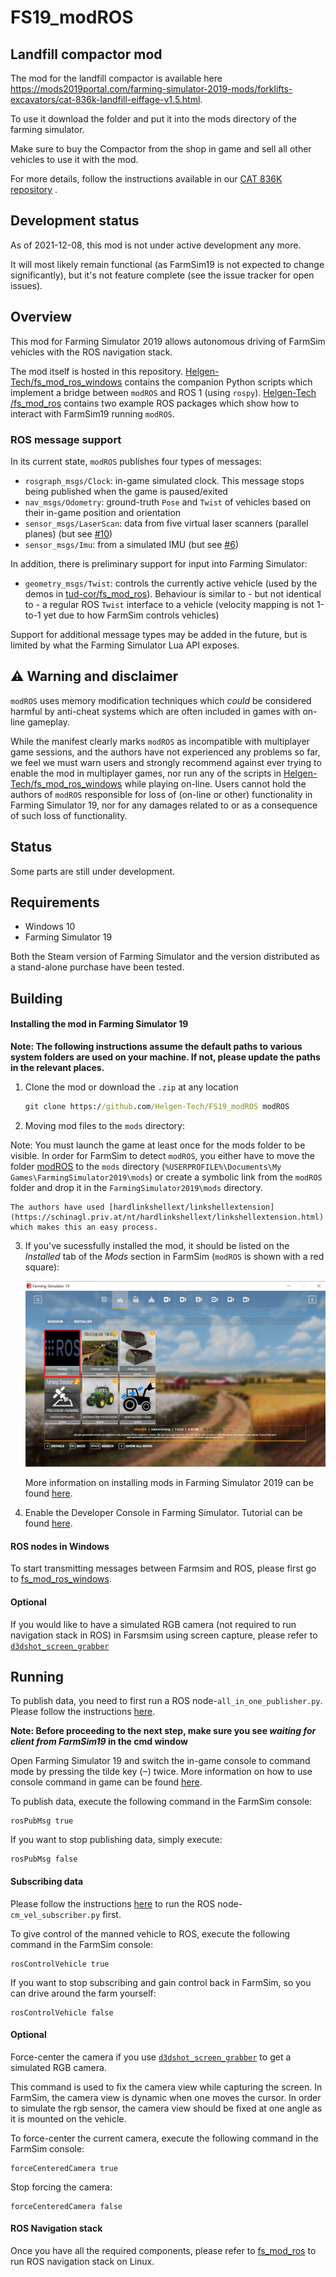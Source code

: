 # FS19_modROS

## Landfill compactor mod

The mod for the landfill compactor is available here https://mods2019portal.com/farming-simulator-2019-mods/forklifts-excavators/cat-836k-landfill-eiffage-v1.5.html.

To use it download the folder and put it into the mods directory of the farming simulator.

Make sure to buy the Compactor from the shop in game and sell all other vehicles to use it with the mod.

For more details, follow the instructions available in our [CAT 836K repository](https://github.com/Helgen-Tech/CAT_836K_Landfill_EIFFAGE) .

## Development status

As of 2021-12-08, this mod is not under active development any more.

It will most likely remain functional (as FarmSim19 is not expected to change significantly), but it's not feature complete (see the issue tracker for open issues).


## Overview

This mod for Farming Simulator 2019 allows autonomous driving of FarmSim vehicles with the ROS navigation stack.

The mod itself is hosted in this repository.
[Helgen-Tech/fs_mod_ros_windows](https://github.com/Helgen-Tech/fs_mod_ros_windows) contains the companion Python scripts which implement a bridge between `modROS` and ROS 1 (using `rospy`).
[Helgen-Tech /fs_mod_ros](https://github.com/Helgen-Tech/fs_mod_ros) contains two example ROS packages which show how to interact with FarmSim19 running `modROS`.


### ROS message support

In its current state, `modROS` publishes four types of messages:

 - `rosgraph_msgs/Clock`: in-game simulated clock. This message stops being published when the game is paused/exited
 - `nav_msgs/Odometry`: ground-truth `Pose` and `Twist` of vehicles based on their in-game position and orientation
 - `sensor_msgs/LaserScan`: data from five virtual laser scanners (parallel planes) (but see [#10](https://github.com/tud-cor/FS19_modROS/issues/10))
 - `sensor_msgs/Imu`: from a simulated IMU (but see [#6](https://github.com/tud-cor/FS19_modROS/issues/6))

In addition, there is preliminary support for input into Farming Simulator:

 - `geometry_msgs/Twist`: controls the currently active vehicle (used by the demos in [tud-cor/fs_mod_ros](https://github.com/tud-cor/fs_mod_ros)). Behaviour is similar to - but not identical to - a regular ROS `Twist` interface to a vehicle (velocity mapping is not 1-to-1 yet due to how FarmSim controls vehicles)

Support for additional message types may be added in the future, but is limited by what the Farming Simulator Lua API exposes.


## ⚠️ Warning and disclaimer

`modROS` uses memory modification techniques which *could* be considered harmful by anti-cheat systems which are often included in games with on-line gameplay.

While the manifest clearly marks `modROS` as incompatible with multiplayer game sessions, and the authors have not experienced any problems so far, we feel we must warn users and strongly recommend against ever trying to enable the mod in multiplayer games, nor run any of the scripts in [Helgen-Tech/fs_mod_ros_windows](https://github.com/Helgen-Tech/fs_mod_ros_windows) while playing on-line.
Users cannot hold the authors of `modROS` responsible for loss of (on-line or other) functionality in Farming Simulator 19, nor for any damages related to or as a consequence of such loss of functionality.


## Status

Some parts are still under development.


## Requirements

* Windows 10
* Farming Simulator 19

Both the Steam version of Farming Simulator and the version distributed as a stand-alone purchase have been tested.


## Building

#### Installing the mod in Farming Simulator 19

__Note: The following instructions assume the default paths to various system folders are used on your machine. If not, please update the paths in the relevant places.__

1. Clone the mod or download the `.zip` at any location

    ```cmd
    git clone https://github.com/Helgen-Tech/FS19_modROS modROS
    ```

2. Moving mod files to the `mods` directory: 

Note: You must launch the game at least once for the mods folder to be visible.
In order for FarmSim to detect `modROS`, you either have to move the folder [modROS](https://github.com/Helgen-Tech/FS19_modROS) to the `mods` directory (`%USERPROFILE%\Documents\My Games\FarmingSimulator2019\mods`) or create a symbolic link from the `modROS` folder and drop it in the `FarmingSimulator2019\mods` directory.

    The authors have used [hardlinkshellext/linkshellextension](https://schinagl.priv.at/nt/hardlinkshellext/linkshellextension.html) which makes this an easy process.

3. If you've sucessfully installed the mod, it should be listed on the *Installed* tab of the *Mods* section in FarmSim (`modROS` is shown with a red square):

    ![modROS](.imgs/modROS.png)

    More information on installing mods in Farming Simulator 2019 can be found [here](http://www.farmingsimulator19mods.com/how-to-install-farming-simulator-2019-19-mods/).

4. Enable the Developer Console in Farming Simulator. Tutorial can be found [here](https://www.youtube.com/watch?v=_hYbnu6nJsQ).


#### ROS nodes in Windows
To start transmitting messages between Farmsim and ROS, please first go to [fs_mod_ros_windows](https://github.com/Helgen-Tech/fs_mod_ros_windows). 

#### Optional
If you would like to have a simulated RGB camera (not required to run navigation stack in ROS) in Farsmsim using screen capture, please refer to [`d3dshot_screen_grabber`](https://github.com/tud-cor/d3dshot_screen_grabber) 


## Running

To publish data, you need to first run a ROS node-`all_in_one_publisher.py`. Please follow the instructions [here](https://github.com/Helgen-Tech/fs_mod_ros_windows#publishing-data).

**Note: Before proceeding to the next step, make sure you see *waiting for client from FarmSim19* in the cmd window**


Open Farming Simulator 19 and switch the in-game console to command mode by pressing the tilde key (<kbd>~</kbd>) twice. More information on how to use console command in game can be found [here](https://wiki.nitrado.net/en/Admin_Commands_for_Farming_Simulator_19).


To publish data, execute the following command in the FarmSim console:

```
rosPubMsg true
```

If you want to stop publishing data, simply execute:

```
rosPubMsg false
```


#### Subscribing data

Please follow the instructions [here](https://github.com/Helgen-Tech/fs_mod_ros_windows#subscribing-data) to run the ROS node- `cm_vel_subscriber.py` first.



To give control of the manned vehicle to ROS, execute the following command in the FarmSim console:

```
rosControlVehicle true
```

If you want to stop subscribing and gain control back in FarmSim, so you can drive around the farm yourself:

```
rosControlVehicle false
```

#### Optional
Force-center the camera if you use [`d3dshot_screen_grabber`](https://github.com/tud-cor/d3dshot_screen_grabber) to get a simulated RGB camera.

This command is used to fix the camera view while capturing the screen. In FarmSim, the camera view is dynamic when one moves the cursor. In order to simulate the rgb sensor, the camera view should be fixed at one angle as it is mounted on the vehicle.

To force-center the current camera, execute the following command in the FarmSim console:

```
forceCenteredCamera true
```

Stop forcing the camera:

```
forceCenteredCamera false
```

#### ROS Navigation stack
Once you have all the required components, please refer to [fs_mod_ros](https://github.com/Helgen-Tech/fs_mod_ros) to run ROS navigation stack on Linux.
